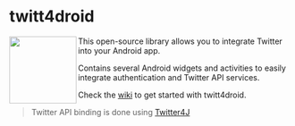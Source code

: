 twitt4droid
===========

<img src="https://dl.dropboxusercontent.com/u/1995295/img/twitt4droid/launcher-web.png" height="120px" align="left" />

This open-source library allows you to integrate Twitter into your Android app. 

Contains several Android widgets and activities to easily integrate authentication and Twitter API services.

Check the [wiki](https://github.com/dan-zx/twitt4droid/wiki) to get started with twitt4droid.

> Twitter API binding is done using [Twitter4J](http://twitter4j.org/)